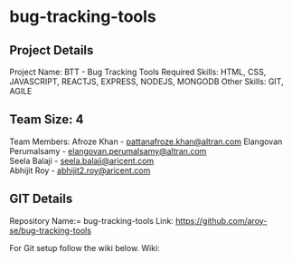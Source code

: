 # bug-tracking-tools

Project Details
---------------
Project Name:  BTT - Bug Tracking Tools
Required Skills:  HTML, CSS, JAVASCRIPT, REACTJS, EXPRESS, NODEJS, MONGODB
Other Skills:  GIT, AGILE

Team Size: 4
-------------
Team Members:
Afroze Khan	- pattanafroze.khan@altran.com
Elangovan Perumalsamy	- elangovan.perumalsamy@altran.com	
Seela Balaji	- seela.balaji@aricent.com	
Abhijit Roy - abhijit2.roy@aricent.com
	

GIT Details
-------------
Repository Name:= bug-tracking-tools
Link: https://github.com/aroy-se/bug-tracking-tools

For Git setup follow the wiki below.
Wiki: 
